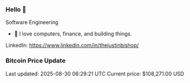 ### Hello 🤙  

Software Engineering

- 🔭 I love computers, finance, and building things.
  
LinkedIn: https://www.linkedin.com/in/thejustinbishop/  









































































































































































































































































































































































































































































































































































































































































































































































































































































































































































































































### Bitcoin Price Update
Last updated: 2025-08-30 06:29:21 UTC
Current price: $108,271.00 USD
